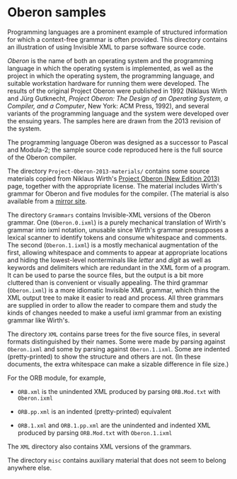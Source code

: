 # Oberon samples

Programming languages are a prominent example of structured
information for which a context-free grammar is often provided.  This
directory contains an illustration of using Invisible XML to parse
software source code.

*Oberon* is the name of both an operating system and the programming
language in which the operating system is implemented, as well as the
project in which the operating system, the programming language, and
suitable workstation hardware for running them were developed.  The
results of the original Project Oberon were published in 1992 (Niklaus
Wirth and Jürg Gutknecht, *Project Oberon: The Design of an Operating
System, a Compiler, and a Computer*, New York: ACM Press, 1992), and
several variants of the programming language and the system were
developed over the ensuing years.  The samples here are drawn from the
2013 revision of the system.

The programming language Oberon was designed as a successor to Pascal
and Modula-2; the sample source code reproduced here is the full
source of the Oberon compiler.

The directory `Project-Oberon-2013-materials/` contains some source
materials copied from Niklaus Wirth's [Project Oberon (New Edition
2013)](https://people.inf.ethz.ch/wirth/ProjectOberon/index.html)
page, together with the appropriate license.  The material includes
Wirth's grammar for Oberon and five modules for the compiler.  (The
material is also available from a [mirror
site](http://www.projectoberon.net/).

The directory `Grammars` contains Invisible-XML versions of the Oberon
grammar.  One (`Oberon.0.ixml`) is a purely mechanical translation of
Wirth's grammar into ixml notation, unusable since Wirth's grammar
presupposes a lexical scanner to identify tokens and consume
whitespace and comments.  The second (`Oberon.1.ixml`) is a mostly
mechanical augmentation of the first, allowing whitespace and comments
to appear at appropriate locations and hiding the lowest-level
nonterminals like *letter* and *digit* as well as keywords and
delimiters which are redundant in the XML form of a program.  It can
be used to parse the source files, but the output is a bit more
cluttered than is convenient or visually appealing.  The third grammar
(`Oberon.ixml`) is a more idiomatic Invisible XML grammar, which thins
the XML output tree to make it easier to read and process.  All three
grammars are supplied in order to allow the reader to compare them and
study the kinds of changes needed to make a useful ixml grammar from
an existing grammar like Wirth's.

The directory `XML` contains parse trees for the five source files, in
several formats distinguished by their names.  Some were made by
parsing against `Oberon.ixml` and some by parsing against
`Oberon.1.ixml`.  Some are indented (pretty-printed) to show the
structure and others are not.  (In these documents, the extra
whitespace can make a sizable difference in file size.)

For the ORB module, for example,

  * `ORB.xml` is the unindented XML produced by parsing `ORB.Mod.txt`
    with `Oberon.ixml`

  * `ORB.pp.xml` is an indented (pretty-printed) equivalent
  
  * `ORB.1.xml` and `ORB.1.pp.xml` are the unindented and indented XML
    produced by parsing `ORB.Mod.txt` with `Oberon.1.ixml`

The `XML` directory also contains XML versions of the grammars.

The directory `misc` contains auxiliary material that does not seem to
belong anywhere else.

